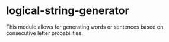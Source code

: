 # logical-string-generator
This module allows for generating words or sentences based on consecutive letter probabilities.
